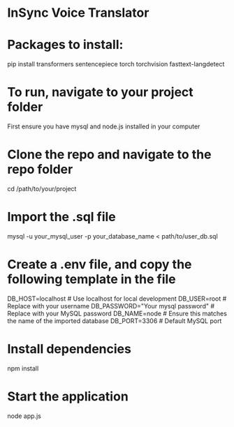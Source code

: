 # InSync Voice Translator

# Packages to install:
pip install transformers
sentencepiece
torch torchvision
fasttext-langdetect

# To run, navigate to your project folder

First ensure you have mysql and node.js installed in your computer

# Clone the repo and navigate to the repo folder
cd /path/to/your/project 

# Import the .sql file
mysql -u your_mysql_user -p your_database_name < path/to/user_db.sql

# Create a .env file, and copy the following template in the file
DB_HOST=localhost           # Use localhost for local development
DB_USER=root                 # Replace with your username
DB_PASSWORD="Your mysql password"   # Replace with your MySQL password
DB_NAME=node                # Ensure this matches the name of the imported database
DB_PORT=3306                # Default MySQL port

# Install dependencies
npm install          
# Start the application      
node app.js                

